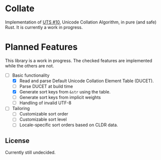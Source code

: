 # Collate
Implementation of [UTS #10](https://www.unicode.org/reports/tr10/), Unicode Collation Algorithm, in pure (and safe) Rust. It is currently a work in progress.

# Planned Features
This library is a work in progress. The checked features are implemented while the others are not.

- [ ] Basic functionality
  - [x] Read and parse Default Unicode Collation Element Table (DUCET).
  - [ ] Parse DUCET at build time
  - [x] Generate sort keys from `&str` using the table.
  - [ ] Generate sort keys from implicit weights
  - [ ] Handling of invalid UTF-8
- [ ] Tailoring
  - [ ] Customizable sort order
  - [ ] Customizable sort level
  - [ ] Locale-specific sort orders based on CLDR data.

## License
Currently still undecided.
